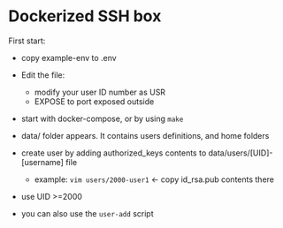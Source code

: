 # Dockerized SSH box


First start:

- copy example-env to .env
- Edit the file:
  - modify your user ID number as USR
  - EXPOSE to port exposed outside

- start with docker-compose, or by using `make`
- data/ folder appears. It contains users definitions, and home folders
- create user by adding authorized_keys contents to data/users/[UID]-[username] file
  - example:  `vim users/2000-user1`  <- copy id_rsa.pub contents there
- use UID >=2000
- you can also use the `user-add` script

